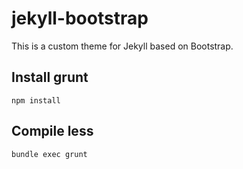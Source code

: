 # jekyll-bootstrap
This is a custom theme for Jekyll based on Bootstrap.

## Install grunt
```npm install```

## Compile less
```bundle exec grunt```
